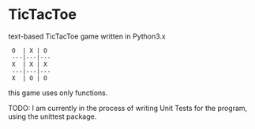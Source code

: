 # TicTacToe
text-based TicTacToe game written in Python3.x
```
 O  | X | O 
 ---|---|---
 X  | X | X
 ---|---|---
 X  | O | O
```
this game uses only functions.

TODO: I am currently in the process of writing Unit Tests for the program, using the unittest package.
